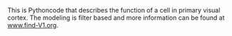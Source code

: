 This is Pythoncode that describes the function of a cell in primary visual cortex. The modeling is filter based and more information can be found at www.find-V1.org.